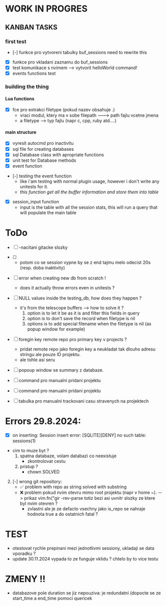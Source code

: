 # WORK IN PROGRES
## KANBAN TASKS

### first test
- [-] funkce pro vytvoreni tabulky buf_sessions
        need to rewrite this
- [x] funkce pro vkladani zaznamu do buf_sessions
- [x] test komunikace s nvimem --> vytvorit helloWorld command!
- [x] events functions test

### building the thing
#### Lua functions
- [x] fce pro extrakci filetype (pokud nazev obsahuje .)
    - vraci modul, ktery ma v sobe filepath ---> path fajlu vcetne jmena
    - a filetype --> typ fajlu (napr c, cpp, ruby atd....)

#### main structure
- [x] vyresit autocmd pro inactivitu
- [x] sql file for creating databases
- [x] sql Database class with apropriate functions
- [x] unit test for Database methods
- [x] event function
- [-] testing the event function
    - like i'am testing with normal plugin usage, however i don't write any unitests for it.
    - *this function get all the buffer information and store them into table*
- [x] session_input function
    - input is the table with all the session stats, this will run a query that will populate the main table

# ToDo
- [ ] -nacitani gitacke slozky
- [ ] - potom co se session vypne by se z end tajmu melo odecist 20s (resp. doba inaktivity)
- [ ] error when creating new db from scratch !
    - does it actually throw errors even in unitests ? 
- [ ]  NULL values inside the testing_db, how does they happen ?
    - it's from the telescope buffers --> how to solve it ?
        1. option is to let it be as it is and filter this fields in query
        2. option is to don't save the record when filetype is nil
        3. options is to add special filename when the filetype is nil (as popup window for example)

- [ ] foregin key remote repo  pro primary key v projects ?
    - pridat remote repo jako foregin key a neukladat tak dlouho adresu stringu ale pouze ID projektu.
    - ale tohle asi seru
- [ ] popoup window se summary z databaze.
- [ ] command pro manualni pridani projektu
- [ ] command pro manualni pridani projektu
- [ ] tabulka pro manualni trackovani casu stravenych na projektech


# Errors 29.8.2024:
- [x] on inserting:
Session insert error: [SQLITE][DENY] no such table: sessions(1)
- cim to muze byt ?
    1. spatna databaze, volam databazi co neexistuje
        - zkontrolovat cestu
    2. pristup ?
        - chown
SOLVED 

2. [-] wrong git repository:
    -  ✅ problem with repo as string solved with substring
    -  ❌ problem pokud nvim otevru mimo root projektu (napr v home ~). --> prikaz vim.fn("gir -rev-parse totiz bezi asi uvnitr slozky ze ktere byl nvim otevren ?
        - zvlastni ale je ze defacto vsechny jako is_repo se nahraje hodnota true a do ostatnich fatal ?

# TEST
- otestovat rychle prepinani  mezi jednotlivmi sessiony, ukladaji se data vporadku ?
- update 30.11.2024 vypada to ze funguje vklidu ? chtelo by to vice testu


# ZMENY !!
- databazove pole duration se jiz nepouziva: je redundatni (dopocte se ze start_time a end_time pomoci quericek



